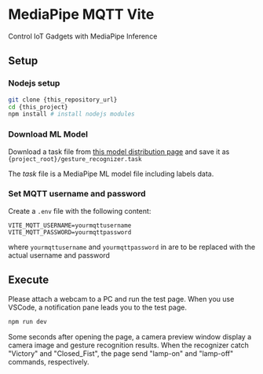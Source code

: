 # MediaPipe MQTT Vite

Control IoT Gadgets with MediaPipe Inference

## Setup

### Nodejs setup

```bash
git clone {this_repository_url}
cd {this_project}
npm install # install nodejs modules
```

### Download ML Model

Download a task file from [this model distribution page](https://developers.google.com/mediapipe/solutions/vision/gesture_recognizer#models) and save it as `{project_root}/gesture_recognizer.task`

The _task_ file is a MediaPipe ML model file including labels data.

### Set MQTT username and password

Create a `.env` file with the following content:

```
VITE_MQTT_USERNAME=yourmqttusername
VITE_MQTT_PASSWORD=yourmqttpassword
```

where `yourmqttusername` and `yourmqttpassword` in are to be replaced with the actual username and password

## Execute

Please attach a webcam to a PC and run the test page. When you use VSCode, a notification pane leads you to the test page.

```bash
npm run dev
```

Some seconds after opening the page, a camera preview window display a camera image and gesture recognition results. When the recognizer catch "Victory" and "Closed_Fist", the page send "lamp-on" and "lamp-off" commands, respectively.
